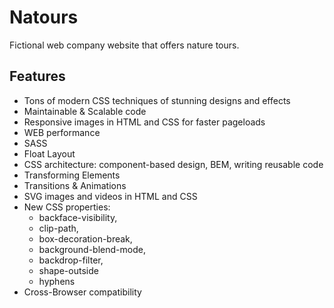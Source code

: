 # Natours

Fictional web company website that offers nature tours.

## Features

- Tons of modern CSS techniques of stunning designs and effects
- Maintainable & Scalable code
- Responsive images in HTML and CSS for faster pageloads
- WEB performance
- SASS
- Float Layout
- CSS architecture: component-based design, BEM, writing reusable code
- Transforming Elements
- Transitions & Animations
- SVG images and videos in HTML and CSS
- New CSS properties:
  * backface-visibility,
  * clip-path,
  * box-decoration-break,
  * background-blend-mode,
  * backdrop-filter,
  * shape-outside
  * hyphens
- Cross-Browser compatibility
